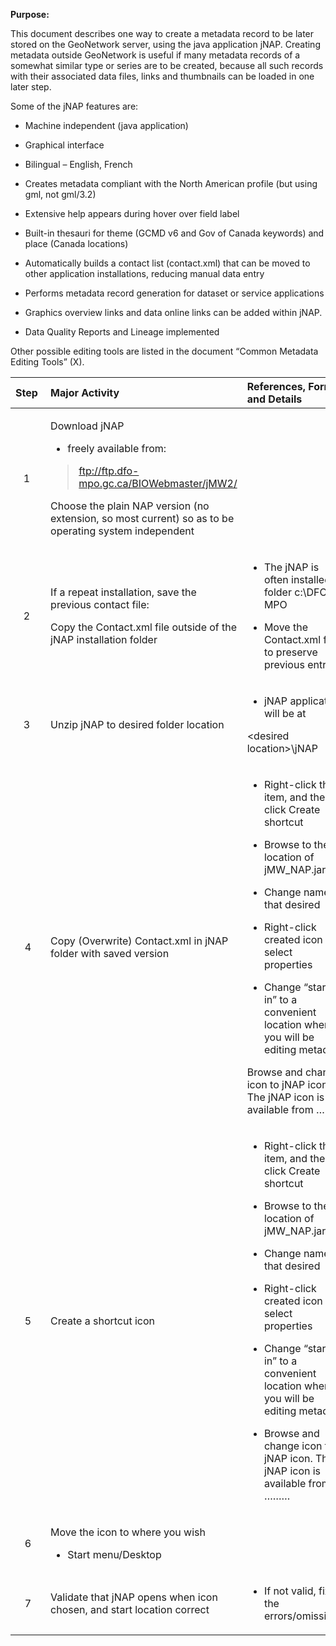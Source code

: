 **Purpose:**

This document describes one way to create a metadata record to be later stored on the GeoNetwork server, using the java application jNAP. Creating metadata outside GeoNetwork is useful if many metadata records of a somewhat similar type or series are to be created, because all such records with their associated data files, links and thumbnails can be loaded in one later step.

Some of the jNAP features are:

- Machine independent (java application)

- Graphical interface

- Bilingual – English, French

- Creates metadata compliant with the North American profile (but using gml, not gml/3.2)

- Extensive help appears during hover over field label

- Built-in thesauri for theme (GCMD v6 and Gov of Canada keywords) and place (Canada locations)

- Automatically builds a contact list (contact.xml) that can be moved to other application installations, reducing manual data entry

- Performs metadata record generation for dataset or service applications

- Graphics overview links and data online links can be added within jNAP.

- Data Quality Reports and Lineage implemented

Other possible editing tools are listed in the document “Common Metadata Editing Tools” (X).

<table>
<colgroup>
<col style="width: 12%" />
<col style="width: 28%" />
<col style="width: 59%" />
</colgroup>
<thead>
<tr>
<th style="text-align: left;"><strong>Step</strong> </th>
<th style="text-align: left;"><strong>Major Activity</strong> </th>
<th style="text-align: left;"><strong>References, Forms and Details</strong> </th>
</tr>
</thead>
<tbody>
<tr>
<td style="text-align: center;">1 </td>
<td><p>Download jNAP</p>
<ul>
<li><p>freely available from:</p></li>
</ul>
<blockquote>
<p><a href="ftp://ftp.dfo-mpo.gc.ca/BIOWebmaster/jMW2/">ftp://ftp.dfo-mpo.gc.ca/BIOWebmaster/jMW2/</a></p>
</blockquote>
<p>Choose the plain NAP version (no extension, so most current) so as to be operating system independent</p></td>
<td></td>
</tr>
<tr>
<td style="text-align: center;">2 </td>
<td><p>If a repeat installation, save the previous contact file:</p>
<p>Copy the Contact.xml file outside of the jNAP installation folder</p></td>
<td><ul>
<li><p>The jNAP is often installed in folder c:\DFO-MPO</p></li>
<li><p>Move the Contact.xml file to preserve previous entries</p></li>
</ul></td>
</tr>
<tr>
<td style="text-align: center;">3 </td>
<td>Unzip jNAP to desired folder location</td>
<td><ul>
<li><p>jNAP application will be at</p></li>
</ul>
<p>&lt;desired location&gt;\jNAP</p></td>
</tr>
<tr>
<td style="text-align: center;">4</td>
<td>Copy (Overwrite) Contact.xml in jNAP folder with saved version</td>
<td><ul>
<li><p>Right-click the item, and then click Create shortcut</p></li>
<li><p>Browse to the location of jMW_NAP.jar</p></li>
<li><p>Change name to that desired</p></li>
<li><p>Right-click created icon and select properties</p></li>
<li><p>Change “start in” to a convenient location where you will be editing metadata</p></li>
</ul>
<p>Browse and change icon to jNAP icon. The jNAP icon is available from ………</p></td>
</tr>
<tr>
<td style="text-align: center;">5</td>
<td>Create a shortcut icon</td>
<td><ul>
<li><p>Right-click the item, and then click Create shortcut</p></li>
<li><p>Browse to the location of jMW_NAP.jar</p></li>
<li><p>Change name to that desired</p></li>
<li><p>Right-click created icon and select properties</p></li>
<li><p>Change “start in” to a convenient location where you will be editing metadata</p></li>
<li><p>Browse and change icon to jNAP icon. The jNAP icon is available from ………</p></li>
</ul></td>
</tr>
<tr>
<td style="text-align: center;">6</td>
<td><p>Move the icon to where you wish</p>
<ul>
<li><p>Start menu/Desktop</p></li>
</ul></td>
<td></td>
</tr>
<tr>
<td style="text-align: center;">7</td>
<td>Validate that jNAP opens when icon chosen, and start location correct</td>
<td><ul>
<li><p>If not valid, fix the errors/omissions</p></li>
</ul></td>
</tr>
</tbody>
</table>
